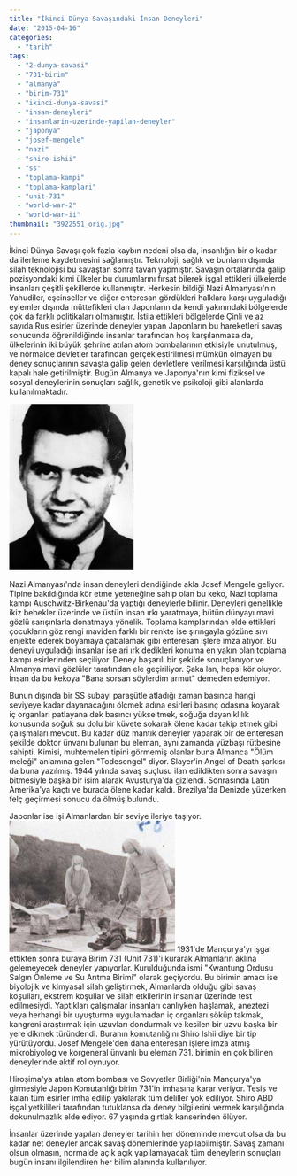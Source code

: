 ```yaml
---
title: "İkinci Dünya Savaşındaki İnsan Deneyleri"
date: "2015-04-16"
categories: 
  - "tarih"
tags: 
  - "2-dunya-savasi"
  - "731-birim"
  - "almanya"
  - "birim-731"
  - "ikinci-dunya-savasi"
  - "insan-deneyleri"
  - "insanlarin-uzerinde-yapilan-deneyler"
  - "japonya"
  - "josef-mengele"
  - "nazi"
  - "shiro-ishii"
  - "ss"
  - "toplama-kampi"
  - "toplama-kamplari"
  - "unit-731"
  - "world-war-2"
  - "world-war-ii"
thumbnail: "3922551_orig.jpg"
---
```


İkinci Dünya Savaşı çok fazla kaybın nedeni olsa da, insanlığın bir o kadar da ilerleme kaydetmesini sağlamıştır. Teknoloji, sağlık ve bunların dışında silah teknolojisi bu savaştan sonra tavan yapmıştır. Savaşın ortalarında galip pozisyondaki kimi ülkeler bu durumlarını fırsat bilerek işgal ettikleri ülkelerde insanları çeşitli şekillerde kullanmıştır. Herkesin bildiği Nazi Almanyası'nın Yahudiler, eşcinseller ve diğer enteresan gördükleri halklara karşı uyguladığı eylemler dışında müttefikleri olan Japonların da kendi yakınındaki bölgelerde çok da farklı politikaları olmamıştır. İstila ettikleri bölgelerde Çinli ve az sayıda Rus esirler üzerinde deneyler yapan Japonların bu hareketleri savaş sonucunda öğrenildiğinde insanlar tarafından hoş karşılanmasa da, ülkelerinin iki büyük şehrine atılan atom bombalarının etkisiyle unutulmuş, ve normalde devletler tarafından gerçekleştirilmesi mümkün olmayan bu deney sonuçlarının savaşta galip gelen devletlere verilmesi karşılığında üstü kapalı hale getirilmiştir. Bugün Almanya ve Japonya'nın kimi fiziksel ve sosyal deneylerinin sonuçları sağlık, genetik ve psikoloji gibi alanlarda kullanılmaktadır.

![Josef Mendele](images/968full-josef-mengele-225x300.jpg)

Nazi Almanyası'nda insan deneyleri dendiğinde akla Josef Mengele geliyor. Tipine bakıldığında kör etme yeteneğine sahip olan bu keko, Nazi toplama kampı Auschwitz-Birkenau'da yaptığı deneylerle bilinir. Deneyleri genellikle ikiz bebekler üzerinde ve üstün insan ırkı yaratmaya, bütün dünyayı mavi gözlü sarışınlarla donatmaya yönelik. Toplama kamplarından elde ettikleri çocukların göz rengi maviden farklı bir renkte ise şırıngayla gözüne sıvı enjekte ederek boyamaya çabalamak gibi enteresan işlere imza atıyor. Bu deneyi uyguladığı insanlar ise ari ırk dedikleri konuma en yakın olan toplama kampı esirlerinden seçiliyor. Deney başarılı bir şekilde sonuçlanıyor ve Almanya mavi gözlüler tarafından ele geçiriliyor. Şaka lan, hepsi kör oluyor. İnsan da bu kekoya "Bana sorsan söylerdim armut" demeden edemiyor.

Bunun dışında bir SS subayı paraşütle atladığı zaman basınca hangi seviyeye kadar dayanacağını ölçmek adına esirleri basınç odasına koyarak iç organları patlayana dek basıncı yükseltmek, soğuğa dayanıklılık konusunda soğuk su dolu bir küvete sokarak ölene kadar takip etmek gibi çalışmaları mevcut. Bu kadar düz mantık deneyler yaparak bir de enteresan şekilde doktor ünvanı bulunan bu eleman, aynı zamanda yüzbaşı rütbesine sahipti. Kimisi, muhtemelen tipini görmemiş olanlar buna Almanca "Ölüm meleği" anlamına gelen "Todesengel" diyor. Slayer'in Angel of Death şarkısı da buna yazılmış. 1944 yılında savaş suçlusu ilan edildikten sonra savaşın bitmesiyle başka bir isim alarak Avusturya'da gizlendi. Sonrasında Latin Amerika'ya kaçtı ve burada ölene kadar kaldı. Brezilya'da Denizde yüzerken felç geçirmesi sonucu da ölmüş bulundu.

Japonlar ise işi Almanlardan bir seviye ileriye taşıyor.![Birim 731 kurbanı](images/Unit_731_victim-300x237.jpg) 1931'de Mançurya'yı işgal ettikten sonra buraya Birim 731 (Unit 731)'i kurarak Almanların aklına gelemeyecek deneyler yapıyorlar. Kurulduğunda ismi "Kwantung Ordusu Salgın Önleme ve Su Arıtma Birimi" olarak geçiyordu. Bu birimin amacı ise biyolojik ve kimyasal silah geliştirmek, Almanlarda olduğu gibi savaş koşulları, ekstrem koşullar ve silah etkilerinin insanlar üzerinde test edilmesiydi. Yaptıkları çalışmalar insanları canlıyken haşlamak, aneztezi veya herhangi bir uyuşturma uygulamadan iç organları söküp takmak, kangreni araştırmak için uzuvları dondurmak ve kesilen bir uzvu başka bir yere dikmek türündendi. Buranın komutanlığını Shiro Ishii diye bir tip yürütüyordu. Josef Mengele'den daha enteresan işlere imza atmış mikrobiyolog ve korgeneral ünvanlı bu eleman 731. birimin en çok bilinen deneylerinde aktif rol oynuyor.

Hiroşima'ya atılan atom bombası ve Sovyetler Birliği'nin Mançurya'ya girmesiyle Japon Komutanlığı birim 731'in imhasına karar veriyor. Tesis ve kalan tüm esirler imha edilip yakılarak tüm deliller yok ediliyor. Shiro ABD işgal yetkilileri tarafından tutuklansa da deney bilgilerini vermek karşılığında dokunulmazlık elde ediyor. 67 yaşında gırtlak kanserinden ölüyor.

İnsanlar üzerinde yapılan deneyler tarihin her döneminde mevcut olsa da bu kadar net deneyler ancak savaş dönemlerinde yapılabilmiştir. Savaş zamanı olsun olmasın, normalde açık açık yapılamayacak tüm deneylerin sonuçları bugün insanı ilgilendiren her bilim alanında kullanılıyor.
